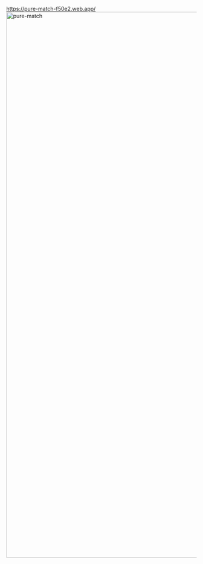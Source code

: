 https://pure-match-f50e2.web.app/
<img width="1440" alt="pure-match" src="https://user-images.githubusercontent.com/105377225/207233055-94109c93-7887-4b73-84f1-b7428d683311.png">
